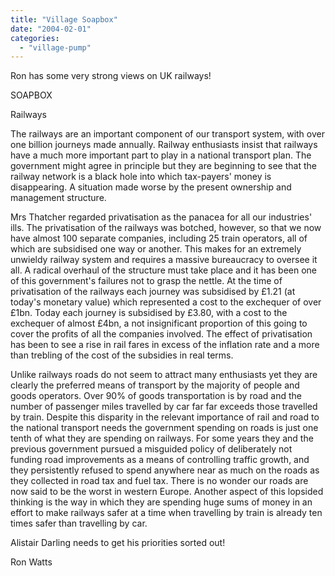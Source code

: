 ```yaml
---
title: "Village Soapbox"
date: "2004-02-01"
categories: 
  - "village-pump"
---
```


Ron has some very strong views on UK railways!

SOAPBOX

Railways

The railways are an important component of our transport system, with over one billion journeys made annually. Railway enthusiasts insist that railways have a much more important part to play in a national transport plan. The government might agree in principle but they are beginning to see that the railway network is a black hole into which tax-payers' money is disappearing. A situation made worse by the present ownership and management structure.

Mrs Thatcher regarded privatisation as the panacea for all our industries' ills. The privatisation of the railways was botched, however, so that we now have almost 100 separate companies, including 25 train operators, all of which are subsidised one way or another. This makes for an extremely unwieldy railway system and requires a massive bureaucracy to oversee it all. A radical overhaul of the structure must take place and it has been one of this government's failures not to grasp the nettle. At the time of privatisation of the railways each journey was subsidised by £1.21 (at today's monetary value) which represented a cost to the exchequer of over £1bn. Today each journey is subsidised by £3.80, with a cost to the exchequer of almost £4bn, a not insignificant proportion of this going to cover the profits of all the companies involved. The effect of privatisation has been to see a rise in rail fares in excess of the inflation rate and a more than trebling of the cost of the subsidies in real terms.

Unlike railways roads do not seem to attract many enthusiasts yet they are clearly the preferred means of transport by the majority of people and goods operators. Over 90% of goods transportation is by road and the number of passenger miles travelled by car far far exceeds those travelled by train. Despite this disparity in the relevant importance of rail and road to the national transport needs the government spending on roads is just one tenth of what they are spending on railways. For some years they and the previous government pursued a misguided policy of deliberately not funding road improvements as a means of controlling traffic growth, and they persistently refused to spend anywhere near as much on the roads as they collected in road tax and fuel tax. There is no wonder our roads are now said to be the worst in western Europe. Another aspect of this lopsided thinking is the way in which they are spending huge sums of money in an effort to make railways safer at a time when travelling by train is already ten times safer than travelling by car.

Alistair Darling needs to get his priorities sorted out!

Ron Watts
